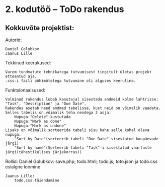 ﻿# 2. kodutöö – ToDo rakendus


## Kokkuvõte projektist: 


Autorid:

	Daniel Golubkov
	Jaanus Lille

Tekkinud keerukused:

	Varem tundmatute tehnikatega tutvumisest tingitult ületas projekt etteantud aja. 
	.css-i faili põhimõtetega tutvumine oli alguses keeruline. 
	
Funktsionaalsused: 

	Valminud rakendus lubab kasutajal sisestada andmeid kolme lahtrisse: "Task", "Description" ja "Due Date". 
	Rakendus asetab need andmed tabelisse, kust neid on võimalik vaadata. 
	Selles tabelis on võimalik teha nendega 3 asja:
		Nupuga:"Delete" kustutada
		Nupuga:"Mark as done"
		Nupuga:"Mark as undone"
	Lisaks on võimalik sorteerida tabeli sisu kahe selle kohal oleva nupuga: 
		"Sort by Date"(sorteerib tabeli "Due Date" sisestatud kuupäevade järgi)
		"Sort by name"(Sorteerib tabeli "Task"-i sisestatud väärtuste järgi(tähestikulises järjekorras))
	
Rollid: 
	Daniel Golubkov:
		save.php; todo.html; todo.js; toto.json ja todo.css esialgne loomine
		
	Jaanus Lille: 
		todo.css täiendamine









